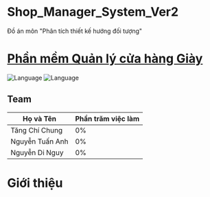# Shop_Manager_System_Ver2
Đồ án môn "Phân tích thiết kế hướng đối tượng"

# [Phần mềm Quản lý cửa hàng Giày](https://hiamkaito.github.io/Shop_Manager_System_Ver2/)

![Language](https://img.shields.io/badge/Language-Java-orange.svg)
![Language](https://img.shields.io/badge/Team-SGU-orange.svg)

## Team
| Họ và Tên  | Phần trăm việc làm |
| ----- | ----- |
| Tăng Chí Chung | 0% |
| Nguyễn Tuấn Anh | 0% |
| Nguyễn Di Nguy | 0% |
# Giới thiệu
